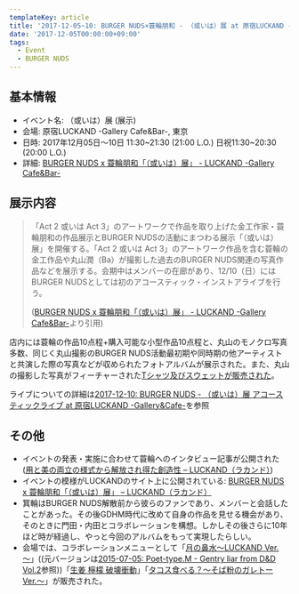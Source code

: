 ```yaml
---
templateKey: article
title: '2017-12-05~10: BURGER NUDS×蓑輪朋和 - （或いは）展 at 原宿LUCKAND -Gallery Cafe&Bar-'
date: '2017-12-05T00:00:00+09:00'
tags:
  - Event
  - BURGER NUDS
---
```

## 基本情報

* イベント名: （或いは）展 (展示)
* 会場: 原宿LUCKAND -Gallery Cafe&Bar-, 東京
* 日時: 2017年12月05日〜10日 11:30~21:30 (21:00 L.O.) 日祝11:30~20:30 (20:00 L.O.)
* 詳細: [BURGER NUDS x 蓑輪朋和「（或いは）展」 - LUCKAND -Gallery Cafe&Bar-](http://place.luckand.jp/exhibition/20171205/)

## 展示内容

> 「Act 2 或いは Act 3」のアートワークで作品を取り上げた金工作家・蓑輪朋和の作品展示とBURGER NUDSの活動にまつわる展示「（或いは）展」を開催する。「Act 2 或いは Act 3」のアートワーク作品を含む蓑輪の金工作品や丸山潤（Ba）が撮影した過去のBURGER NUDS関連の写真作品などを展示する。会期中はメンバーの在廊があり、12/10（日）にはBURGER NUDSとしては初のアコースティック・インストアライブを行う。
>
> (<a href="http://place.luckand.jp/exhibition/20171205/">BURGER NUDS x 蓑輪朋和「（或いは）展」 - LUCKAND -Gallery Cafe&Bar-</a>より引用)

店内には蓑輪の作品10点程+購入可能な小型作品10点程と、丸山のモノクロ写真多数、同じく丸山撮影のBURGER NUDS活動最初期や同時期の他アーティストと共演した際の写真などが収められたフォトアルバムが展示された。また、丸山の撮影した写真がフィーチャーされた[Tシャツ及びスウェットが販売された](https://twitter.com/LUCKAND_Gallery/status/938027646625103874)。

ライブについての詳細は[2017-12-10: BURGER NUDS - （或いは）展 アコースティックライブ at 原宿LUCKAND -Gallery&Cafe-](/articles/2017-12-10-000000)を参照

## その他

* イベントの発表・実施に合わせて蓑輪へのインタビュー記事が公開された ([用と美の両立の様式から解放され得た創造性 – LUCKAND（ラカンド）](http://luckand.jp/article/1511/))
* イベントの模様がLUCKANDのサイト上に公開されている: [BURGER NUDS x 蓑輪朋和「（或いは）展」 – LUCKAND（ラカンド）](http://luckand.jp/spotreview/2501/)
* 箕輪はBURGER NUDS解散前から彼らのファンであり、メンバーと会話したことがあった。その後GDHM時代に改めて自身の作品を見せる機会があり、そのときに門田・内田とコラボレーションを構想。しかしその後さらに10年ほど時が経過し、やっと今回のアルバムをもって実現したらしい。
* 会場では、コラボレーションメニューとして「[月の鼻水〜LUCKAND Ver. 〜](https://twitter.com/LUCKAND_Gallery/status/938393021929865216)」((元バージョンは[2015-07-05: Poet-type.M - Gentry liar from D&D Vol.2](/articles/2015-07-05-000000)参照))「[生姜 檸檬 破壊衝動](https://twitter.com/LUCKAND_Gallery/status/938393258559811584)」「[タコス食べる？〜そば粉のガレトー Ver.〜](https://twitter.com/LUCKAND_Gallery/status/938393576261554176)」が販売された。
